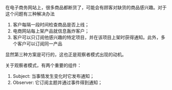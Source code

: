 在电子商务网站上，很多商品都断货了，可能会有顾客对缺货的商品感兴趣。对于这个问题有三种解决办法

1. 客户每隔一段时间检查商品是否上线；
2. 电商网站每上架产品就信息轰炸客户；
3. 客户可以只订阅他感兴趣的特定项目，并在该项目上架时获得通知。此外，多个客户可以订阅同一产品

显然第三种方案是可行的，这也正是观察者模式出现的动机。

关于观察者模式，有两个重要的组件：

1. Subject: 当事情发生变化时它发布通知；
2. Observer: 它订阅主题并通过事件得到通知；












